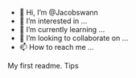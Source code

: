 - 👋 Hi, I’m @Jacobswann
- 👀 I’m interested in ...
- 🌱 I’m currently learning ...
- 💞️ I’m looking to collaborate on ...
- 📫 How to reach me ...

<!---
Jacobswann/Jacobswann is a ✨ special ✨ repository because its `README.md` (this file) appears on your GitHub profile.
You can click the Preview link to take a look at your changes.
--->
My first readme. Tips
